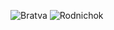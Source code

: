 ![Bratva](https://a.d-cd.net/842cd7es-960.jpg)
![Rodnichok](https://sun9-81.userapi.com/impg/D5KOsXXyVI50AJUhAYfKAZGhkQjrEpVnsvP-lg/Qmj4ltAmTog.jpg)
